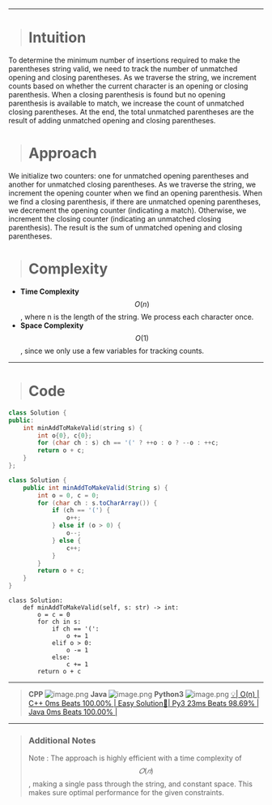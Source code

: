 
#
---

> # Intuition
To determine the minimum number of insertions required to make the parentheses string valid, we need to track the number of unmatched opening and closing parentheses. As we traverse the string, we increment counts based on whether the current character is an opening or closing parenthesis. When a closing parenthesis is found but no opening parenthesis is available to match, we increase the count of unmatched closing parentheses. At the end, the total unmatched parentheses are the result of adding unmatched opening and closing parentheses.

> # Approach
We initialize two counters: one for unmatched opening parentheses and another for unmatched closing parentheses. As we traverse the string, we increment the opening counter when we find an opening parenthesis. When we find a closing parenthesis, if there are unmatched opening parentheses, we decrement the opening counter (indicating a match). Otherwise, we increment the closing counter (indicating an unmatched closing parenthesis). The result is the sum of unmatched opening and closing parentheses.

> # Complexity
- **Time Complexity** $$O(n)$$, where n is the length of the string. We process each character once.
- **Space Complexity** $$O(1)$$, since we only use a few variables for tracking counts.

---

> # Code
```cpp []
class Solution {
public:
    int minAddToMakeValid(string s) {
        int o{0}, c{0};
        for (char ch : s) ch == '(' ? ++o : o ? --o : ++c;
        return o + c;
    }
};
```
```Java []
class Solution {
    public int minAddToMakeValid(String s) {
        int o = 0, c = 0;
        for (char ch : s.toCharArray()) {
            if (ch == '(') {
                o++;
            } else if (o > 0) {
                o--;
            } else {
                c++;
            }
        }
        return o + c;
    }
}
```
```python3 []
class Solution:
    def minAddToMakeValid(self, s: str) -> int:
        o = c = 0
        for ch in s:
            if ch == '(':
                o += 1
            elif o > 0:
                o -= 1
            else:
                c += 1
        return o + c
```

---

> **CPP**
> ![image.png](https://assets.leetcode.com/users/images/7a42cf00-0afc-43aa-95f0-3c8f96432dcd_1728444165.6912827.png)
> **Java**
> ![image.png](https://assets.leetcode.com/users/images/495dbd74-1b8f-450c-ac06-514b4e25ee6c_1728444890.0970275.png)
> **Python3**
> ![image.png](https://assets.leetcode.com/users/images/672702f0-2289-4f76-84e8-dd369af3e200_1728444872.0458703.png)
[💡| O(n) | C++ 0ms Beats 100.00% | Easy Solution🧠| Py3 23ms Beats 98.69% | Java 0ms Beats 100.00% |](https://leetcode.com/problems/minimum-add-to-make-parentheses-valid/description/)

---

> ### Additional Notes
> Note : The approach is highly efficient with a time complexity of $$𝑂(𝑛)$$, making a single pass through the string, and constant space. This makes sure optimal performance for the given constraints.

